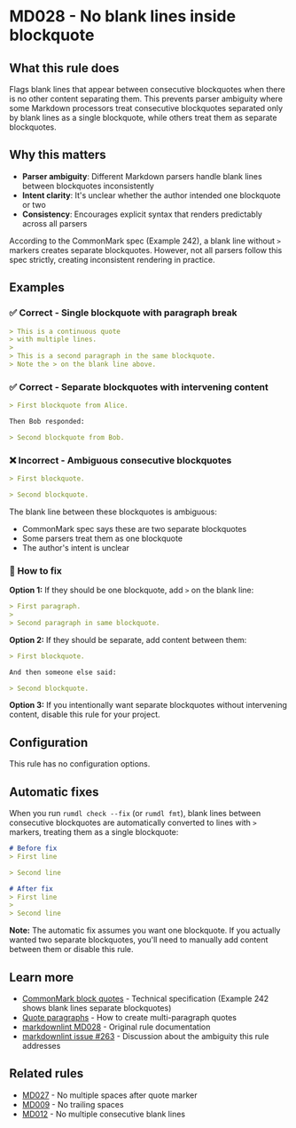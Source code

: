 # MD028 - No blank lines inside blockquote

## What this rule does

Flags blank lines that appear between consecutive blockquotes when there is no other content separating them. This prevents parser ambiguity where some Markdown processors treat consecutive
blockquotes separated only by blank lines as a single blockquote, while others treat them as separate blockquotes.

## Why this matters

- **Parser ambiguity**: Different Markdown parsers handle blank lines between blockquotes inconsistently
- **Intent clarity**: It's unclear whether the author intended one blockquote or two
- **Consistency**: Encourages explicit syntax that renders predictably across all parsers

According to the CommonMark spec (Example 242), a blank line without `>` markers creates separate blockquotes. However, not all parsers follow this spec strictly, creating inconsistent rendering in
practice.

## Examples

### ✅ Correct - Single blockquote with paragraph break

```markdown
> This is a continuous quote
> with multiple lines.
>
> This is a second paragraph in the same blockquote.
> Note the > on the blank line above.
```

### ✅ Correct - Separate blockquotes with intervening content

```markdown
> First blockquote from Alice.

Then Bob responded:

> Second blockquote from Bob.
```

### ❌ Incorrect - Ambiguous consecutive blockquotes

<!-- rumdl-disable MD028 -->

```markdown
> First blockquote.

> Second blockquote.
```

The blank line between these blockquotes is ambiguous:

- CommonMark spec says these are two separate blockquotes
- Some parsers treat them as one blockquote
- The author's intent is unclear

<!-- rumdl-enable MD028 -->

### 🔧 How to fix

**Option 1:** If they should be one blockquote, add `>` on the blank line:

```markdown
> First paragraph.
>
> Second paragraph in same blockquote.
```

**Option 2:** If they should be separate, add content between them:

```markdown
> First blockquote.

And then someone else said:

> Second blockquote.
```

**Option 3:** If you intentionally want separate blockquotes without intervening content, disable this rule for your project.

## Configuration

This rule has no configuration options.

## Automatic fixes

When you run `rumdl check --fix` (or `rumdl fmt`), blank lines between consecutive blockquotes are automatically converted to lines with `>` markers, treating them as a single blockquote:

```markdown
# Before fix
> First line

> Second line

# After fix
> First line
>
> Second line
```

**Note:** The automatic fix assumes you want one blockquote. If you actually wanted two separate blockquotes, you'll need to manually add content between them or disable this rule.

## Learn more

- [CommonMark block quotes](https://spec.commonmark.org/0.31.2/#block-quotes) - Technical specification (Example 242 shows blank lines separate blockquotes)
- [Quote paragraphs](https://www.markdownguide.org/basic-syntax/#blockquotes-with-multiple-paragraphs) - How to create multi-paragraph quotes
- [markdownlint MD028](https://github.com/DavidAnson/markdownlint/blob/main/doc/md028.md) - Original rule documentation
- [markdownlint issue #263](https://github.com/DavidAnson/markdownlint/issues/263) - Discussion about the ambiguity this rule addresses

## Related rules

- [MD027](md027.md) - No multiple spaces after quote marker
- [MD009](md009.md) - No trailing spaces
- [MD012](md012.md) - No multiple consecutive blank lines
